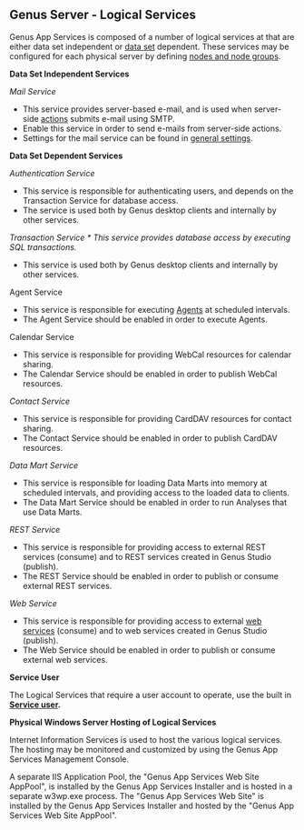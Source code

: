 ## Genus Server - Logical Services

Genus App Services is composed of a number of logical services at that are either data set independent or [data set](../../defining-an-app-model/general-settings/data-sets.md) dependent. These services may be configured for each physical server by defining [nodes and node groups](../../defining-an-app-model/nodes-and-node-groups.md).

**Data Set Independent Services**

<span style="FONT-STYLE: italic">Mail Service

*   This service provides server-based e-mail, and is used when server-side [actions](../../defining-an-app-model/logic/action-orchestration/actions.md) submits e-mail using SMTP.
*   Enable this service in order to send e-mails from server-side actions.
*   Settings for the mail service can be found in [general settings](../../defining-an-app-model/general-settings/index.md).

**Data Set Dependent Services**

<span style="FONT-STYLE: italic">Authentication Service

*   This service is responsible for authenticating users, and depends on the Transaction Service for database access.
*   The service is used both by Genus desktop clients and internally by other services.

 <span style="FONT-STYLE: italic">Transaction Service <span style="FONT-STYLE: italic">*   This service provides database access by executing SQL transactions.
*   This service is used both by Genus desktop clients and internally by other services. 

Agent Service

*   This service is responsible for executing [Agents](../../defining-an-app-model/agents.md) at scheduled intervals.
*   The Agent Service should be enabled in order to execute Agents.

Calendar Service

*   This service is responsible for providing WebCal resources for calendar sharing.
*   The Calendar Service should be enabled in order to publish WebCal resources. 

<span style="FONT-STYLE: italic">Contact Service

*   This service is responsible for providing CardDAV resources for contact sharing.
*   The Contact Service should be enabled in order to publish CardDAV resources.

 <span style="FONT-STYLE: italic">Data Mart Service

*   This service is responsible for loading Data Marts into memory at scheduled intervals, and providing access to the loaded data to clients.
*   The Data Mart Service should be enabled in order to run Analyses that use Data Marts. 

 <span style="FONT-STYLE: italic">REST Service

*   This service is responsible for providing access to external REST services (consume) and to REST services created in Genus Studio (publish).
*   The REST Service should be enabled in order to publish or consume external REST services.

<span style="FONT-STYLE: italic">Web Service

*   This service is responsible for providing access to external [web services](../../defining-an-app-model/web-services.md) (consume) and to web services created in Genus Studio (publish).
*   The Web Service should be enabled in order to publish or consume external web services.

**Service User**

The Logical Services that require a user account to operate, use the built in **[Service user](../../defining-an-app-model/security/security-groups-and-user-accounts.md).**

****Physical Windows Server Hosting of Logical Services****

Internet Information Services is used to host the various logical services. The hosting may be monitored and customized by using the Genus App Services Management Console.

A separate IIS Application Pool, the "Genus App Services Web Site AppPool", is installed by the Genus App Services Installer and is hosted in a separate w3wp.exe process. The "Genus App Services Web Site" is installed by the Genus App Services Installer and hosted by the "Genus App Services Web Site AppPool".